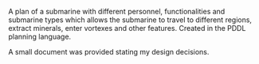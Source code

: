 A plan of a submarine with different personnel, functionalities and submarine types which allows the submarine to travel to different regions, extract minerals, enter vortexes and other features. Created in the PDDL planning language.

A small document was provided stating my design decisions.
